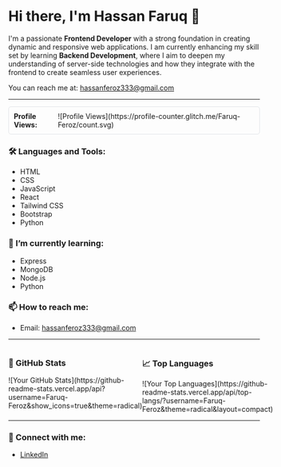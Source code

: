# Hi there, I'm Hassan Faruq 👋

I'm a passionate **Frontend Developer** with a strong foundation in creating dynamic and responsive web applications. I am currently enhancing my skill set by learning **Backend Development**, where I aim to deepen my understanding of server-side technologies and how they integrate with the frontend to create seamless user experiences.

You can reach me at: [hassanferoz333@gmail.com](mailto:hassanferoz333@gmail.com)

---

<div style="border: 1px solid #e1e4e8; border-radius: 5px; padding: 10px; display: flex; align-items: center;">
  <strong style="margin-right: 10px;">Profile Views:</strong>
  ![Profile Views](https://profile-counter.glitch.me/Faruq-Feroz/count.svg)
</div>

### 🛠️ Languages and Tools:
- HTML
- CSS
- JavaScript
- React
- Tailwind CSS
- Bootstrap
- Python

### 🌱 I’m currently learning:
- Express
- MongoDB
- Node.js
- Python

### 📫 How to reach me:
- Email: [hassanferoz333@gmail.com](mailto:hassanferoz333@gmail.com)

---

<div style="display: flex; justify-content: space-around;">

  <div>
    <h3>🌟 GitHub Stats</h3>
    ![Your GitHub Stats](https://github-readme-stats.vercel.app/api?username=Faruq-Feroz&show_icons=true&theme=radical)
  </div>

  <div>
    <h3>📈 Top Languages</h3>
    ![Your Top Languages](https://github-readme-stats.vercel.app/api/top-langs/?username=Faruq-Feroz&theme=radical&layout=compact)
  </div>

</div>

---

### 🔗 Connect with me:
- [LinkedIn](https://www.linkedin.com/in/hassan-faruq-4a2858311/)

